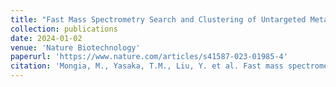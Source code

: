 ```yaml
---
title: "Fast Mass Spectrometry Search and Clustering of Untargeted Metabolomics Data"
collection: publications
date: 2024-01-02
venue: 'Nature Biotechnology'
paperurl: 'https://www.nature.com/articles/s41587-023-01985-4'
citation: 'Mongia, M., Yasaka, T.M., Liu, Y. et al. Fast mass spectrometry search and clustering of untargeted metabolomics data. Nat Biotechnol (2024). https://doi.org/10.1038/s41587-023-01985-4'
---
```


